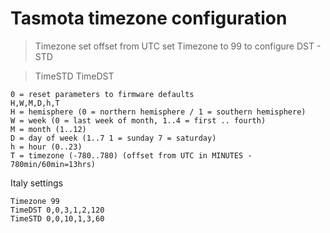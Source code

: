 # Tasmota timezone configuration

> Timezone set offset from UTC 
set Timezone to 99 to configure DST - STD 

> TimeSTD
> TimeDST

```
0 = reset parameters to firmware defaults
H,W,M,D,h,T
H = hemisphere (0 = northern hemisphere / 1 = southern hemisphere)
W = week (0 = last week of month, 1..4 = first .. fourth)
M = month (1..12)
D = day of week (1..7 1 = sunday 7 = saturday)
h = hour (0..23)
T = timezone (-780..780) (offset from UTC in MINUTES - 780min/60min=13hrs)
```

Italy settings

```
Timezone 99
TimeDST 0,0,3,1,2,120
TimeSTD 0,0,10,1,3,60
```



